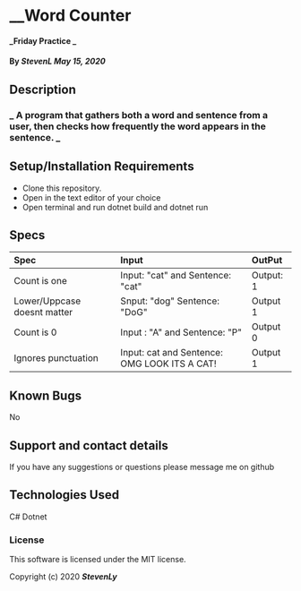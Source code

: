  # __Word Counter

#### _Friday Practice _

#### By _StevenL May 15, 2020_

## Description

### _ A program that gathers both a word and sentence from a user, then checks how frequently the word appears in the sentence. _

## Setup/Installation Requirements

* Clone this repository.
* Open in the text editor of your choice
* Open terminal and run dotnet build and dotnet run



## Specs
| Spec | Input | OutPut |
|:----------- | :-----------------| :---------------|
| Count is one | Input: "cat" and Sentence: "cat" | Output: 1 |
| Lower/Uppcase doesnt matter | Snput: "dog" Sentence: "DoG" | Output 1 
| Count is 0 | Input : "A" and Sentence: "P" | Output 0
| Ignores punctuation | Input: cat and Sentence: OMG LOOK ITS A CAT! | Output 1


## Known Bugs

No

## Support and contact details

If you have any suggestions or questions please message me on github

## Technologies Used

C#
Dotnet

### License

This software is licensed under the MIT license.

Copyright (c) 2020 **_StevenLy_**